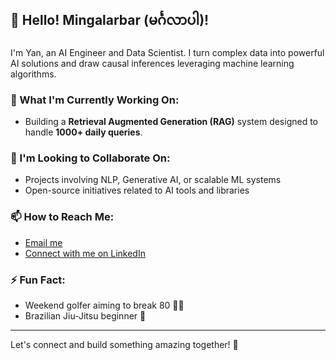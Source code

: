 ## 👋 Hello! Mingalarbar (မင်္ဂလာပါ)! 

I'm Yan, an AI Engineer and Data Scientist. I turn complex data into powerful AI solutions and draw causal inferences leveraging machine learning algorithms.

### 🔭 What I'm Currently Working On:
- Building a **Retrieval Augmented Generation (RAG)** system designed to handle **1000+ daily queries**.

### 🤝 I'm Looking to Collaborate On:
- Projects involving NLP, Generative AI, or scalable ML systems
- Open-source initiatives related to AI tools and libraries

### 📫 How to Reach Me:
- [Email me](mailto:jeffaung@gmail.com)
- [Connect with me on LinkedIn](https://www.linkedin.com/in/yannaingaung/)

### ⚡ Fun Fact:
- Weekend golfer aiming to break 80 🏌️‍♂️
- Brazilian Jiu-Jitsu beginner 🥋

---

Let's connect and build something amazing together! 🚀

